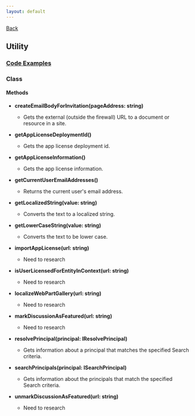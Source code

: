 ```yaml
---
layout: default
---
```

<div class="page-info" markdown="1">

[Back](/api)
## Utility

</div>

### [Code Examples](/examples/utility)
### Class
#### Methods
* **createEmailBodyForInvitation(pageAddress: string)**
    * Gets the external (outside the firewall) URL to a document or resource in a site.

* **getAppLicenseDeploymentId()**
    * Gets the app license deployment id.

* **getAppLicenseInformation()**
    * Gets the app license information.

* **getCurrentUserEmailAddresses()**
    * Returns the current user's email address.

* **getLocalizedString(value: string)**
    * Converts the text to a localized string.

* **getLowerCaseString(value: string)**
    * Converts the text to be lower case.

* **importAppLicense(url: string)**
    * Need to research

* **isUserLicensedForEntityInContext(url: string)**
    * Need to research

* **localizeWebPartGallery(url: string)**
    * Need to research

* **markDiscussionAsFeatured(url: string)**
    * Need to research

* **resolvePrincipal(principal: IResolvePrincipal)**
    * Gets information about a principal that matches the specified Search criteria.

* **searchPrincipals(principal: ISearchPrincipal)**
    * Gets information about the principals that match the specified Search criteria.

* **unmarkDiscussionAsFeatured(url: string)**
    * Need to research